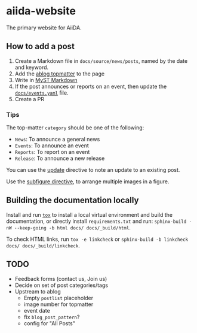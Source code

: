 # aiida-website

The primary website for AiiDA.

## How to add a post

1. Create a Markdown file in `docs/source/news/posts`, named by the date and keyword.
2. Add the [ablog topmatter](https://ablog.readthedocs.io/en/latest/manual/markdown/) to the page
3. Write in [MyST Markdown](https://myst-parser.readthedocs.io/en/latest/syntax/syntax.html)
4. If the post announces or reports on an event, then update the [`docs/events.yaml`](docs/events.yaml) file.
5. Create a PR

### Tips

The top-matter `category` should be one of the following:

- `News`: To announce a general news
- `Events`: To announce an event
- `Reports`: To report on an event
- `Release`: To announce a new release

You can use the [update](https://ablog.readthedocs.io/en/latest/manual/posting-and-listing/#directive-update) directive to note an update to an existing post.

Use the [subfigure directive](https://sphinx-subfigure.readthedocs.io), to arrange multiple images in a figure.

## Building the documentation locally

Install and run [`tox`](https://tox.wiki/en/latest/) to install a local virtual environment and build the documentation,
or directly install `requirements.txt` and run: `sphinx-build -nW --keep-going -b html docs/ docs/_build/html`.

To check HTML links, run `tox -e linkcheck` or `sphinx-build -b linkcheck docs/ docs/_build/linkcheck`.

## TODO

- Feedback forms (contact us, Join us)
- Decide on set of post categories/tags
- Upstream to ablog
  - Empty `postlist` placeholder
  - image number for topmatter
  - event date
  - fix `blog_post_pattern`?
  - config for "All Posts"
